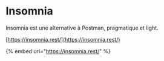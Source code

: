 # Insomnia

Insomnia est une alternative à Postman, pragmatique et light.

[https://insomnia.rest/](https://insomnia.rest/)

{% embed url="https://insomnia.rest/" %}



